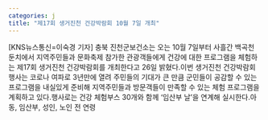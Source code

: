 ```yaml
---
categories: j
title: "제17회 생거진천 건강박람회 10월 7일 개최"
---
```

[KNS뉴스통신=이숙경 기자] 충북 진천군보건소는 오는 10월 7일부터 사흘간 백곡천 둔치에서 지역주민들과 문화축제 참가한 관광객들에게 건강에 대한 프로그램을 체험하는 제17회 생거진천 건강박람회를 개최한다고 26일 밝혔다.이번 생거진천 건강박람회 행사는 코로나 여파로 3년만에 열려 주민들의 기대가 큰 만큼 군민들이 공감할 수 있는 프로그램을 내실있게 준비해 지역주민들과 방문객들이 만족할 수 있는 체험 프로그램을 계획하고 있다.행사로는 건강 체험부스 30개와 함께 ‘임산부 날’을 연계해 실시한다.아동, 임산부, 성인, 노인 전 연령